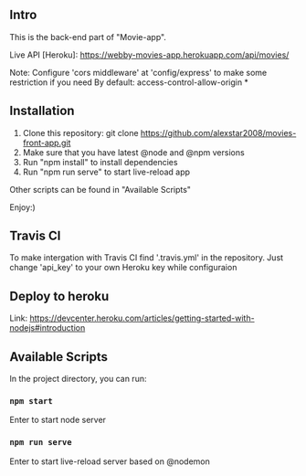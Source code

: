 ## Intro

This is the back-end part of "Movie-app".

Live API [Heroku]: https://webby-movies-app.herokuapp.com/api/movies/

Note:
  Configure 'cors middleware' at 'config/express' to make some restriction if you need
  By default: access-control-allow-origin *

## Installation

1) Clone this repository: git clone https://github.com/alexstar2008/movies-front-app.git
1) Make sure that you have latest @node and @npm versions
2) Run "npm install" to install dependencies
3) Run "npm run serve" to start live-reload app

Other scripts can be found in "Available Scripts"

Enjoy:)

## Travis CI

To make intergation with Travis CI find '.travis.yml' in the repository.
Just change 'api_key' to your own Heroku key while configuraion


## Deploy to heroku

  Link: https://devcenter.heroku.com/articles/getting-started-with-nodejs#introduction

## Available Scripts

In the project directory, you can run:

### `npm start`

Enter to start node server

### `npm run serve`

Enter to start live-reload server based on @nodemon

